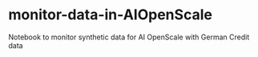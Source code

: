 # monitor-data-in-AIOpenScale
Notebook to monitor synthetic data for AI OpenScale with German Credit data
